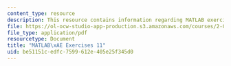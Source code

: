 ```yaml
---
content_type: resource
description: This resource contains information regarding MATLAB exercises 11.
file: https://ol-ocw-studio-app-production.s3.amazonaws.com/courses/2-086-numerical-computation-for-mechanical-engineers-fall-2012/be51151cedfc7599612e405e25f345d0_MIT2_086F12_matlab_ex11.pdf
file_type: application/pdf
resourcetype: Document
title: "MATLAB\xAE Exercises 11"
uid: be51151c-edfc-7599-612e-405e25f345d0
---
```

